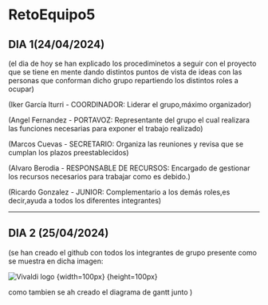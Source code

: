 # RetoEquipo5



## DIA 1(24/04/2024)

(el dia de hoy se han explicado los procediminetos a seguir con el proyecto que se tiene en mente dando distintos puntos de vista de ideas con las personas que conforman dicho grupo repartiendo los distintos roles a ocupar)

(Iker García Iturri - COORDINADOR: Liderar el grupo,máximo organizador)

(Angel Fernandez - PORTAVOZ: Representante del grupo el cual realizara las funciones necesarias para exponer el trabajo realizado)

(Marcos Cuevas - SECRETARIO: Organiza las reuniones y revisa que se cumplan los plazos preestablecidos)

(Alvaro Berodia - RESPONSABLE DE RECURSOS: Encargado de gestionar los recursos necesarios para trabajar como es debido.)

(Ricardo Gonzalez - JUNIOR: Complementario a los demás roles,es decir,ayuda a todos los diferentes integrantes) 

---
## DIA 2 (25/04/2024)

(se han creado el github con todos los integrantes de grupo presente como se muestra en dicha imagen:

![Vivaldi logo](https://vivaldi.com/wp-content/themes/vivaldicom-theme/img/press/icons/viv_icon.png) {width=100px} {height=100px}

como tambien se ah creado el diagrama de gantt junto 
 )
